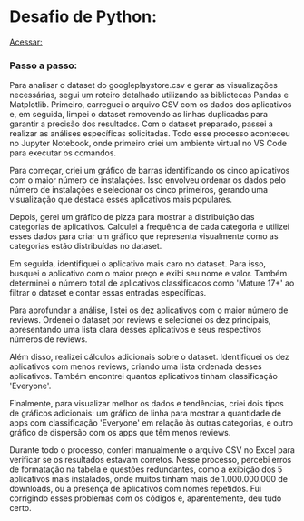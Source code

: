 # Desafio de Python:
[Acessar:](https://github.com/analuizafreitasbs/Sprints/tree/main/Sprint3/Desafio%20final)

### Passo a passo: 

Para analisar o dataset do googleplaystore.csv e gerar as visualizações necessárias, segui um roteiro detalhado utilizando as bibliotecas Pandas e Matplotlib. Primeiro, carreguei o arquivo CSV com os dados dos aplicativos e, em seguida, limpei o dataset removendo as linhas duplicadas para garantir a precisão dos resultados. Com o dataset preparado, passei a realizar as análises específicas solicitadas. Todo esse processo aconteceu no Jupyter Notebook, onde primeiro criei um ambiente virtual no VS Code para executar os comandos.

Para começar, criei um gráfico de barras identificando os cinco aplicativos com o maior número de instalações. Isso envolveu ordenar os dados pelo número de instalações e selecionar os cinco primeiros, gerando uma visualização que destaca esses aplicativos mais populares.

Depois, gerei um gráfico de pizza para mostrar a distribuição das categorias de aplicativos. Calculei a frequência de cada categoria e utilizei esses dados para criar um gráfico que representa visualmente como as categorias estão distribuídas no dataset.

Em seguida, identifiquei o aplicativo mais caro no dataset. Para isso, busquei o aplicativo com o maior preço e exibi seu nome e valor. Também determinei o número total de aplicativos classificados como 'Mature 17+' ao filtrar o dataset e contar essas entradas específicas.

Para aprofundar a análise, listei os dez aplicativos com o maior número de reviews. Ordenei o dataset por reviews e selecionei os dez principais, apresentando uma lista clara desses aplicativos e seus respectivos números de reviews.

Além disso, realizei cálculos adicionais sobre o dataset. Identifiquei os dez aplicativos com menos reviews, criando uma lista ordenada desses aplicativos. Também encontrei quantos aplicativos tinham classificação 'Everyone'.

Finalmente, para visualizar melhor os dados e tendências, criei dois tipos de gráficos adicionais: um gráfico de linha para mostrar a quantidade de apps com classificação 'Everyone' em relação às outras categorias, e outro gráfico de dispersão com os apps que têm menos reviews.

Durante todo o processo, conferi manualmente o arquivo CSV no Excel para verificar se os resultados estavam corretos. Nesse processo, percebi erros de formatação na tabela e questões redundantes, como a exibição dos 5 aplicativos mais instalados, onde muitos tinham mais de 1.000.000.000 de downloads, ou a presença de aplicativos com nomes repetidos. Fui corrigindo esses problemas com os códigos e, aparentemente, deu tudo certo.
